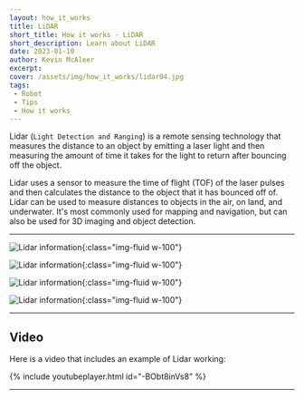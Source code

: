 ```yaml
---
layout: how_it_works
title: LiDAR
short_title: How it works - LiDAR
short_description: Learn about LiDAR
date: 2023-01-10
author: Kevin McAleer
excerpt:
cover: /assets/img/how_it_works/lidar04.jpg
tags:
 - Robot
 - Tips
 - How it works
---
```


Lidar (`Light Detection and Ranging`) is a remote sensing technology that measures the distance to an object by emitting a laser light and then measuring the amount of time it takes for the light to return after bouncing off the object.

Lidar uses a sensor to measure the time of flight (TOF) of the laser pulses and then calculates the distance to the object that it has bounced off of. Lidar can be used to measure distances to objects in the air, on land, and underwater. It's most commonly used for mapping and navigation, but can also be used for 3D imaging and object detection.

---

![Lidar information](/assets/img/how_it_works/lidar01.jpg){:class="img-fluid w-100"}

![Lidar information](/assets/img/how_it_works/lidar02.jpg){:class="img-fluid w-100"}

![Lidar information](/assets/img/how_it_works/lidar03.jpg){:class="img-fluid w-100"}

![Lidar information](/assets/img/how_it_works/lidar04.jpg){:class="img-fluid w-100"}

---

## Video

Here is a video that includes an example of Lidar working:

{% include youtubeplayer.html id="-BObt8inVs8" %}

---
